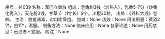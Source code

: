 序号：14039
名称：军门立效散
组成：皂角刺3钱（炒热入），乳香5-7分（炒香化再入），天花粉3钱，甘草节（1寸长）9个，川椒30粒。
出处：《外科大成》卷四。
主治：痈疽诸毒，对口附骨疽。
加减：None
功效：None
用法用量：黄酒2钟，煎1钟，温服。
制备方法：None
临床应用：None
各家论述：None
用药禁忌：已溃者不宜服。
附注：None
